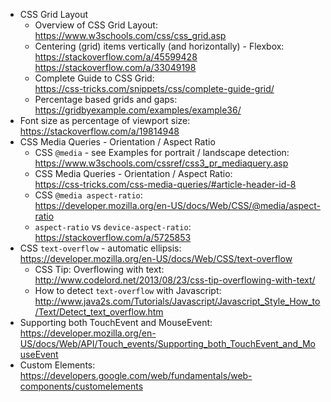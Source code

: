 - CSS Grid Layout
  - Overview of CSS Grid Layout:\
    <https://www.w3schools.com/css/css_grid.asp>
  - Centering (grid) items vertically (and horizontally) - Flexbox:\
    <https://stackoverflow.com/a/45599428>\
    <https://stackoverflow.com/a/33049198>
  - Complete Guide to CSS Grid:\
    <https://css-tricks.com/snippets/css/complete-guide-grid/>
  - Percentage based grids and gaps:\
    <https://gridbyexample.com/examples/example36/>
- Font size as percentage of viewport size:\
  <https://stackoverflow.com/a/19814948>
- CSS Media Queries - Orientation / Aspect Ratio
  - CSS `@media` - see Examples for portrait / landscape detection:\
    <https://www.w3schools.com/cssref/css3_pr_mediaquery.asp>
  - CSS Media Queries - Orientation / Aspect Ratio:\
    <https://css-tricks.com/css-media-queries/#article-header-id-8>
  - CSS `@media aspect-ratio`:\
    <https://developer.mozilla.org/en-US/docs/Web/CSS/@media/aspect-ratio>
  - `aspect-ratio` vs `device-aspect-ratio`:\
    <https://stackoverflow.com/a/5725853>
- CSS `text-overflow` - automatic ellipsis:\
  <https://developer.mozilla.org/en-US/docs/Web/CSS/text-overflow>
  - CSS Tip: Overflowing with text:\
    <http://www.codelord.net/2013/08/23/css-tip-overflowing-with-text/>
  - How to detect `text-overflow` with Javascript:\
    <http://www.java2s.com/Tutorials/Javascript/Javascript_Style_How_to/Text/Detect_text_overflow.htm>
- Supporting both TouchEvent and MouseEvent:\
  <https://developer.mozilla.org/en-US/docs/Web/API/Touch_events/Supporting_both_TouchEvent_and_MouseEvent>
- Custom Elements:\
  <https://developers.google.com/web/fundamentals/web-components/customelements>
  
